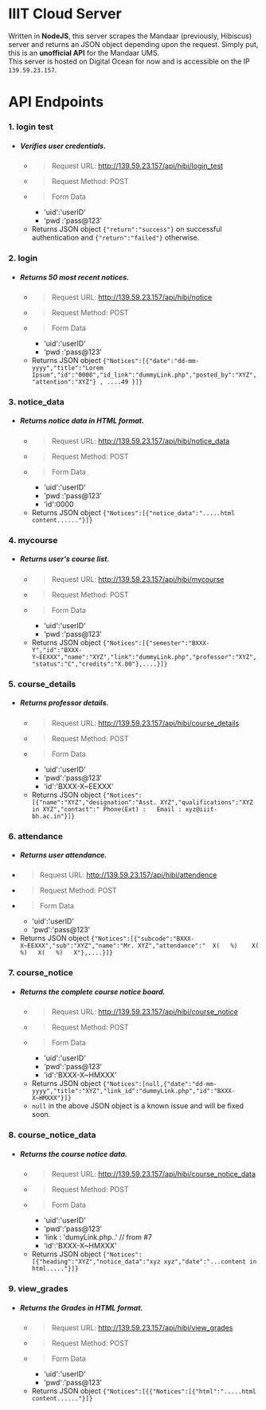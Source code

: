 # IIIT Cloud Server
Written in **NodeJS**, this server scrapes the Mandaar (previously, Hibiscus) server and returns an JSON object depending upon the request. Simply put, this is an **unofficial API** for the Mandaar UMS.  
This server is hosted on Digital Ocean for now and is accessible on the IP `139.59.23.157`.    

# API Endpoints
### 1. login test
* ##### Verifies user credentials.  
  + > Request URL: http://139.59.23.157/api/hibi/login_test
  + > Request Method: POST
  + > Form Data
    + 'uid':'userID'
    + 'pwd :'pass@123'
   + Returns JSON object `{"return":"success"}` on successful authentication and `{"return":"failed"}` otherwise.  
  
### 2. login
* ##### Returns 50 most recent notices.
  + > Request URL: http://139.59.23.157/api/hibi/notice
  + > Request Method: POST
  + > Form Data
    + 'uid':'userID'
    + 'pwd :'pass@123'
  + Returns JSON object `{"Notices":[{"date":"dd-mm-yyyy","title":"Lorem Ipsum","id":"0000","id_link":"dummyLink.php","posted_by":"XYZ","attention":"XYZ"} , ....49 }]}`

### 3. notice_data
* ##### Returns notice data in HTML format.
  + > Request URL: http://139.59.23.157/api/hibi/notice_data
  + > Request Method: POST
  + > Form Data
    + 'uid':'userID'
    + 'pwd :'pass@123'
    + 'id':0000
  + Returns JSON object `{"Notices":[{"notice_data":".....html content......"}]}`

### 4. mycourse
* ##### Returns user's course list.
  + > Request URL: http://139.59.23.157/api/hibi/mycourse
  + > Request Method: POST
  + > Form Data
    + 'uid':'userID'
    + 'pwd :'pass@123'
  + Returns JSON object `{"Notices":[{"semester":"BXXX-Y","id":"BXXX-Y~EEXXX","name":"XYZ","link":"dummyLink.php","professor":"XYZ","status":"C","credits":"X.00"},....}]}`
  
### 5. course_details
* ##### Returns professor details.
  + > Request URL: http://139.59.23.157/api/hibi/course_details
  + > Request Method: POST
  + > Form Data
    + 'uid':'userID'
    + 'pwd':'pass@123'
    + 'id':'BXXX-X~EEXXX'
  + Returns JSON object `{"Notices":[{"name":"XYZ","designation":"Asst. XYZ","qualifications":"XYZ in XYZ","contact":" Phone(Ext) :   Email : xyz@iiit-bh.ac.in"}]}`
  
 ### 6. attendance
 * ##### Returns user attendance.
  + > Request URL: http://139.59.23.157/api/hibi/attendence
  + > Request Method: POST
  + > Form Data
    + 'uid':'userID'
    + 'pwd':'pass@123'
  + Returns JSON object `{"Notices":[{"subcode":"BXXX-X~EEXXX","sub":"XYZ","name":"Mr. XYZ","attendance":"  X(   %)    X(   %)   X(   %)   X"},....}]}`
  
### 7. course_notice
* ##### Returns the complete course notice board.
  + > Request URL: http://139.59.23.157/api/hibi/course_notice
  + > Request Method: POST
  + > Form Data
    + 'uid':'userID'
    + 'pwd':'pass@123'
    + 'id':'BXXX-X~HMXXX'
  + Returns JSON object `{"Notices":[null,{"date":"dd-mm-yyyy","title":"XYZ","link_id":"dummyLink.php","id":"BXXX-X~HMXXX"}]}`
  + `null` in the above JSON object is a known issue and will be fixed soon.
  
### 8. course_notice_data
* ##### Returns the course notice data.
  + > Request URL: http://139.59.23.157/api/hibi/course_notice_data
  + > Request Method: POST
  + > Form Data
    + 'uid':'userID'
    + 'pwd':'pass@123'
    + 'link : 'dumyLink.php..'  // from #7
    + 'id':'BXXX-X~HMXXX'
  + Returns JSON object `{"Notices":[{"heading":"XYZ","notice_data":"xyz xyz","date":"...content in html....."}]}`
  
  
  
### 9. view_grades
* ##### Returns the Grades in HTML format.
  + > Request URL: http://139.59.23.157/api/hibi/view_grades
  + > Request Method: POST
  + > Form Data
    + 'uid':'userID'
    + 'pwd':'pass@123'
  + Returns JSON object `{"Notices":[{{"Notices":[{"html":".....html content......"}]}`
